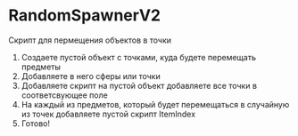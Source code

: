 # RandomSpawnerV2
Скрипт для пермещения объектов в точки
1. Создаете пустой объект с точками, куда будете перемещать предметы
2. Добавляете в него сферы или точки
3. Добавляете скрипт на пустой объект добавляете все точки в соответсвующее поле
4. На каждый из предметов, который будет перемещаться в случайную из точек добавляете пустой скрипт ItemIndex
5. Готово!

